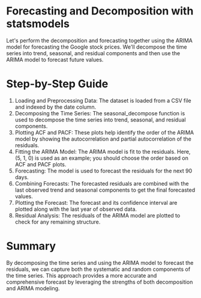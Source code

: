 # Forecasting and Decomposition with statsmodels

Let's perform the decomposition and forecasting together using the ARIMA model for forecasting the Google stock prices. We'll decompose the time series into trend, seasonal, and residual components and then use the ARIMA model to forecast future values.

# Step-by-Step Guide

1.  Loading and Preprocessing Data: The dataset is loaded from a CSV file and indexed by the date column.
2.  Decomposing the Time Series: The seasonal_decompose function is used to decompose the time series into trend, seasonal, and residual components.
3.  Plotting ACF and PACF: These plots help identify the order of the ARIMA model by showing the autocorrelation and partial autocorrelation of the residuals.
4.  Fitting the ARIMA Model: The ARIMA model is fit to the residuals. Here, (5, 1, 0) is used as an example; you should choose the order based on ACF and PACF plots.
5.  Forecasting: The model is used to forecast the residuals for the next 90 days.
6.  Combining Forecasts: The forecasted residuals are combined with the last observed trend and seasonal components to get the final forecasted values.
7.  Plotting the Forecast: The forecast and its confidence interval are plotted along with the last year of observed data.
8.  Residual Analysis: The residuals of the ARIMA model are plotted to check for any remaining structure.


# Summary

By decomposing the time series and using the ARIMA model to forecast the residuals, we can capture both the systematic and random components of the time series. This approach provides a more accurate and comprehensive forecast by leveraging the strengths of both decomposition and ARIMA modeling.


